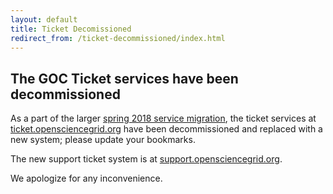 ```yaml
---
layout: default
title: Ticket Decomissioned
redirect_from: /ticket-decommissioned/index.html
---
```


The GOC Ticket services have been decommissioned
---------------------------------------------------

As a part of the larger [spring 2018 service migration](https://opensciencegrid.org/technology/policy/service-migrations-spring-2018/),
the ticket services at [ticket.opensciencegrid.org](https://ticket.opensciencegrid.org) have
been decommissioned and replaced with a new system; please update your bookmarks.

The new support ticket system is at [support.opensciencegrid.org](https://support.opensciencegrid.org).

We apologize for any inconvenience.
